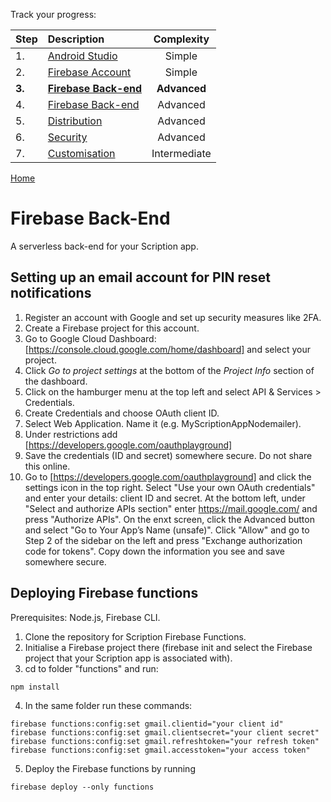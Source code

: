 
Track your progress:

|Step  | Description | Complexity
| :--- | :---         |     :---:   
|1. |[Android Studio](https://scriptionapp.github.io/scriptionpage1/android-studio)  | Simple
|2. |[Firebase Account](https://scriptionapp.github.io/scriptionpage1/firebase-account) | Simple
|**3.** |[**Firebase Back-end**](https://scriptionapp.github.io/scriptionpage1/firebase-backend) | **Advanced**
|4. |[Firebase Back-end](https://scriptionapp.github.io/scriptionpage1/firebase-backend) | Advanced
|5. |[Distribution](https://scriptionapp.github.io/scriptionpage1/distribution) | Advanced
|6. |[Security](https://scriptionapp.github.io/scriptionpage1/secure-scription) | Advanced
|7. |[Customisation](https://scriptionapp.github.io/scriptionpage1/customisation) | Intermediate

[Home](https://scriptionapp.github.io/scriptionpage1/)



# Firebase Back-End 
A serverless back-end for your Scription app.

## Setting up an email account for PIN reset notifications
1. Register an account with Google and set up security measures like 2FA.
2. Create a Firebase project for this account.
3. Go to Google Cloud Dashboard: [https://console.cloud.google.com/home/dashboard] and select your project.
4. Click *Go to project settings* at the bottom of the *Project Info* section of the dashboard.
5. Click on the hamburger menu at the top left and select API & Services > Credentials.
6. Create Credentials and choose OAuth client ID.
7. Select Web Application. Name it (e.g. MyScriptionAppNodemailer). 
8. Under restrictions add [https://developers.google.com/oauthplayground]
9. Save the credentials (ID and secret) somewhere secure. Do not share this online.
10. Go to [https://developers.google.com/oauthplayground] and click the settings icon in the top right. Select "Use your own OAuth credentials" and enter your details: client ID and secret. At the bottom left, under "Select and authorize APIs section" enter https://mail.google.com/ and press "Authorize APIs". On the enxt screen, click the Advanced button and select "Go to Your App’s Name (unsafe)". Click "Allow" and go to Step 2 of the sidebar on the left and press "Exchange authorization code for tokens". Copy down the information you see and save somewhere secure.


## Deploying Firebase functions
Prerequisites: Node.js, Firebase CLI.

1. Clone the repository for Scription Firebase Functions.
2. Initialise a Firebase project there (firebase init and select the Firebase project that your Scription app is associated with).
3. cd to folder "functions" and run: 
```
npm install
```
4. In the same folder run these commands:
```
firebase functions:config:set gmail.clientid="your client id"
firebase functions:config:set gmail.clientsecret="your client secret"
firebase functions:config:set gmail.refreshtoken="your refresh token"
firebase functions:config:set gmail.accesstoken="your access token"
```
5. Deploy the Firebase functions by running 
```
firebase deploy --only functions
```
